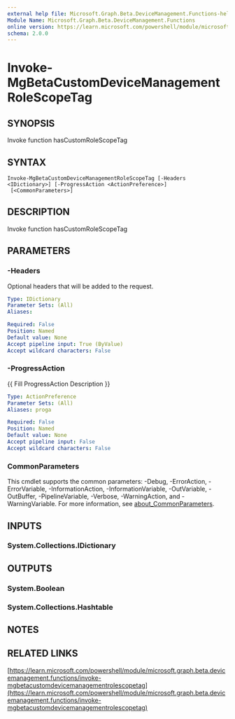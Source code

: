 ```yaml
---
external help file: Microsoft.Graph.Beta.DeviceManagement.Functions-help.xml
Module Name: Microsoft.Graph.Beta.DeviceManagement.Functions
online version: https://learn.microsoft.com/powershell/module/microsoft.graph.beta.devicemanagement.functions/invoke-mgbetacustomdevicemanagementrolescopetag
schema: 2.0.0
---
```


# Invoke-MgBetaCustomDeviceManagementRoleScopeTag

## SYNOPSIS
Invoke function hasCustomRoleScopeTag

## SYNTAX

```
Invoke-MgBetaCustomDeviceManagementRoleScopeTag [-Headers <IDictionary>] [-ProgressAction <ActionPreference>]
 [<CommonParameters>]
```

## DESCRIPTION
Invoke function hasCustomRoleScopeTag

## PARAMETERS

### -Headers
Optional headers that will be added to the request.

```yaml
Type: IDictionary
Parameter Sets: (All)
Aliases:

Required: False
Position: Named
Default value: None
Accept pipeline input: True (ByValue)
Accept wildcard characters: False
```

### -ProgressAction
{{ Fill ProgressAction Description }}

```yaml
Type: ActionPreference
Parameter Sets: (All)
Aliases: proga

Required: False
Position: Named
Default value: None
Accept pipeline input: False
Accept wildcard characters: False
```

### CommonParameters
This cmdlet supports the common parameters: -Debug, -ErrorAction, -ErrorVariable, -InformationAction, -InformationVariable, -OutVariable, -OutBuffer, -PipelineVariable, -Verbose, -WarningAction, and -WarningVariable. For more information, see [about_CommonParameters](http://go.microsoft.com/fwlink/?LinkID=113216).

## INPUTS

### System.Collections.IDictionary
## OUTPUTS

### System.Boolean
### System.Collections.Hashtable
## NOTES

## RELATED LINKS

[https://learn.microsoft.com/powershell/module/microsoft.graph.beta.devicemanagement.functions/invoke-mgbetacustomdevicemanagementrolescopetag](https://learn.microsoft.com/powershell/module/microsoft.graph.beta.devicemanagement.functions/invoke-mgbetacustomdevicemanagementrolescopetag)






